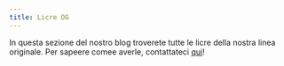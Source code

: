 ```yaml
---
title: Licre OG
---
```

In questa sezione del nostro blog troverete tutte le licre della nostra linea originale. Per sapeere comee averle, contattateci [qui](https://www.instagram.com/caketussy)!
